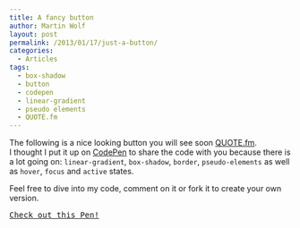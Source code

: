 ```yaml
---
title: A fancy button
author: Martin Wolf
layout: post
permalink: /2013/01/17/just-a-button/
categories:
  - Articles
tags:
  - box-shadow
  - button
  - codepen
  - linear-gradient
  - pseudo elements
  - QUOTE.fm
---
```

The following is a nice looking button you will see soon [QUOTE.fm][1].  
I thought I put it up on [CodePen][2] to share the code with you because there is a lot going on: `linear-gradient`, `box-shadow`, `border`, `pseudo-elements` as well as `hover`, `focus` and `active` states.

Feel free to dive into my code, comment on it or fork it to create your own version.

<pre class="codepen" data-height="300" data-type="result" data-href="nGawC" data-user="martinwolf" data-safe="true"><code></code><a href="http://codepen.io/martinwolf/pen/nGawC">Check out this Pen!</a></pre>

 [1]: http://quote.fm
 [2]: http://codepen.io/martinwolf/pen/nGawC